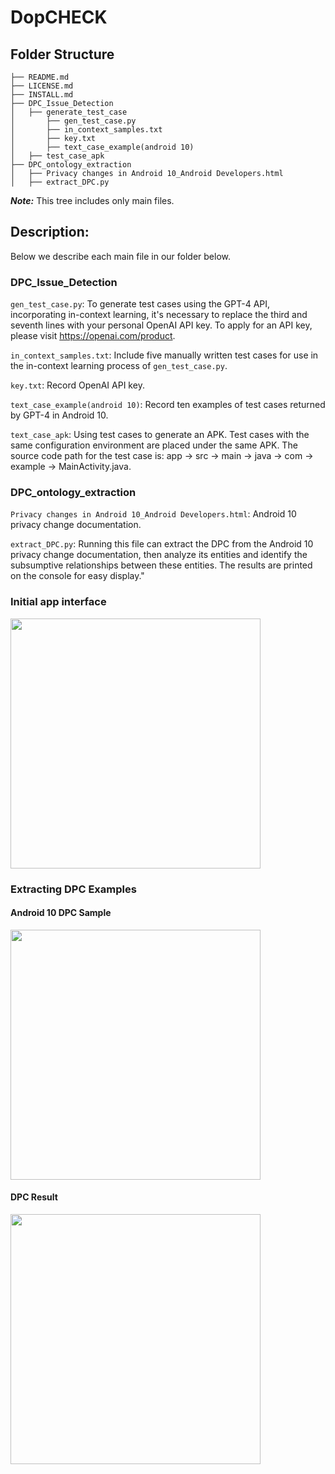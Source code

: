 # DopCHECK
## Folder Structure
```
├── README.md
├── LICENSE.md
├── INSTALL.md
├── DPC_Issue_Detection
│   ├── generate_test_case
│	    ├── gen_test_case.py
│	    ├── in_context_samples.txt
│	    ├── key.txt
│	    ├── text_case_example(android 10)
│   ├── test_case_apk
├── DPC_ontology_extraction
│   ├── Privacy changes in Android 10_Android Developers.html
│   ├── extract_DPC.py
```
***Note:*** This tree includes only main files. 

## Description:
Below we describe each main file in our folder below.

### DPC_Issue_Detection
```gen_test_case.py```: To generate test cases using the GPT-4 API, incorporating in-context learning, it's necessary to replace the third and seventh lines with your personal OpenAI API key. To apply for an API key, please visit https://openai.com/product.

```in_context_samples.txt```: Include five manually written test cases for use in the in-context learning process of ```gen_test_case.py```.

```key.txt```: Record OpenAI API key.

```text_case_example(android 10)```: Record ten examples of test cases returned by GPT-4 in Android 10.

```text_case_apk```: Using test cases to generate an APK. Test cases with the same configuration environment are placed under the same APK. The source code path for the test case is: app -> src -> main -> java -> com -> example -> MainActivity.java.

### DPC_ontology_extraction
```Privacy changes in Android 10_Android Developers.html```: Android 10 privacy change documentation.

```extract_DPC.py```: Running this file can extract the DPC from the Android 10 privacy change documentation, then analyze its entities and identify the subsumptive relationships between these entities. The results are printed on the console for easy display."

### Initial app interface
<!-- ![image](https://github.com/YanChuan390/DopCHECK/blob/main/Initial%20app%20interface.png) -->
<img src="https://github.com/DopCHECK/DopCHECK/blob/main/Initial%20app%20interface.png" width="400px">

### Extracting DPC Examples

#### Android 10 DPC Sample
<img src="https://github.com/DopCHECK/DopCHECK/blob/main/android10_DPC_sample.png" width="400px">

#### DPC Result
<img src="https://github.com/DopCHECK/DopCHECK/blob/main/run_extract_DPC.py_result.png" width="400px">
